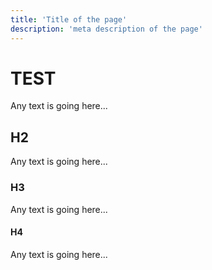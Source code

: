 ```yaml
---
title: 'Title of the page'
description: 'meta description of the page'
---
```


# TEST

Any text is going here...

## H2

Any text is going here...

### H3

Any text is going here...

#### H4

Any text is going here...
